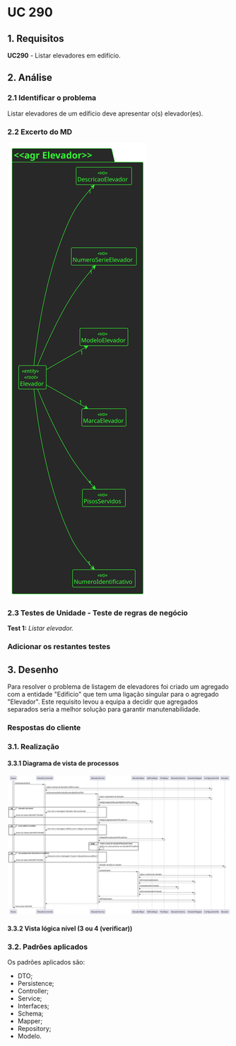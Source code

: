# UC 290

## 1. Requisitos

**UC290** - Listar elevadores em edifício.

## 2. Análise

### 2.1 Identificar o problema

Listar elevadores de um edíficio deve apresentar o(s) elevador(es).

### 2.2 Excerto do MD

![excerpt diagram](ed290.svg "ed290.svg")

### 2.3 Testes de Unidade - Teste de regras de negócio

**Test 1:** *Listar elevador.*

### Adicionar os restantes testes


## 3. Desenho

Para resolver o problema de listagem de elevadores foi criado um agregado com a entidade "Edificio" que tem uma ligação singular para o agregado "Elevador". Este requisito levou a equipa a decidir que agregados separados seria a melhor solução para garantir manutenabilidade.

### Respostas do cliente

>
>
>

### 3.1. Realização

#### 3.3.1 Diagrama de vista de processos

![vp](vp290.svg "vp290.svg")

#### 3.3.2 Vista lógica nível (3 ou 4 (verificar))


### 3.2. Padrões aplicados

Os padrões aplicados são:

- DTO;
- Persistence;
- Controller;
- Service;
- Interfaces;
- Schema;
- Mapper;
- Repository;
- Modelo.
